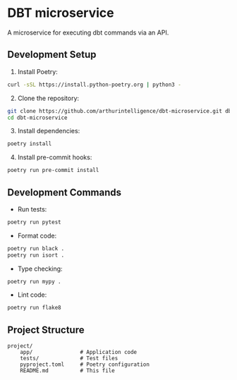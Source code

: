 # DBT microservice

A microservice for executing dbt commands via an API.

## Development Setup

1. Install Poetry:
```bash
curl -sSL https://install.python-poetry.org | python3 -
```

2. Clone the repository:
```bash
git clone https://github.com/arthurintelligence/dbt-microservice.git dbt-microservice
cd dbt-microservice
```

3. Install dependencies:
```bash
poetry install
```

4. Install pre-commit hooks:
```bash
poetry run pre-commit install
```

## Development Commands

- Run tests:
```bash
poetry run pytest
```

- Format code:
```bash
poetry run black .
poetry run isort .
```

- Type checking:
```bash
poetry run mypy .
```

- Lint code:
```bash
poetry run flake8
```

## Project Structure

```
project/
    app/               # Application code
    tests/             # Test files
    pyproject.toml     # Poetry configuration
    README.md          # This file
```
